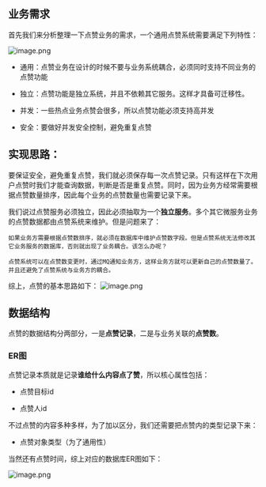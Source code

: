 ## 业务需求

首先我们来分析整理一下点赞业务的需求，一个通用点赞系统需要满足下列特性：

![image.png](http://minio.api.crjblog.top/image-host/img/2024/04/10/2024-04-10T16:58:03-af3dbd97.png)

- 通用：点赞业务在设计的时候不要与业务系统耦合，必须同时支持不同业务的点赞功能
    
- 独立：点赞功能是独立系统，并且不依赖其它服务。这样才具备可迁移性。
    
- 并发：一些热点业务点赞会很多，所以点赞功能必须支持高并发
    
- 安全：要做好并发安全控制，避免重复点赞

## 实现思路：

要保证安全，避免重复点赞，我们就必须保存每一次点赞记录。只有这样在下次用户点赞时我们才能查询数据，判断是否是重复点赞。同时，因为业务方经常需要根据点赞数量排序，因此每个业务的点赞数量也需要记录下来。

我们说过点赞服务必须独立，因此必须抽取为一个**独立服务**。多个其它微服务业务的点赞数据都由点赞系统来维护。但是问题来了：

```ad-question
如果业务方需要根据点赞数排序，就必须在数据库中维护点赞数字段。但是点赞系统无法修改其它业务服务的数据库，否则就出现了业务耦合。该怎么办呢？

```

```ad-done
点赞系统可以在点赞数变更时，通过MQ通知业务方，这样业务方就可以更新自己的点赞数量了。并且还避免了点赞系统与业务方的耦合。

```

综上，点赞的基本思路如下：
![image.png](http://minio.api.crjblog.top/image-host/img/2024/04/10/2024-04-10T16:56:01-48ecf0e8.png)
## 数据结构

点赞的数据结构分两部分，一是**点赞记录**，二是与业务关联的**点赞数**。

### ER图

点赞记录本质就是记录**谁给什么内容点了赞**，所以核心属性包括：

- 点赞目标id
    
- 点赞人id
    

不过点赞的内容多种多样，为了加以区分，我们还需要把点赞内的类型记录下来：

- 点赞对象类型（为了通用性）
    

当然还有点赞时间，综上对应的数据库ER图如下：

![image.png](http://minio.api.crjblog.top/image-host/img/2024/04/10/2024-04-10T17:19:44-c7136e26.png)
